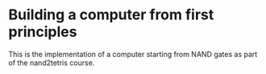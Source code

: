 # Building a computer from first principles

This is the implementation of a computer starting from NAND gates as part of the nand2tetris course.
